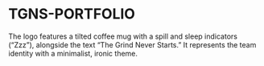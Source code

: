 # TGNS-PORTFOLIO
The logo features a tilted coffee mug with a spill and sleep indicators (“Zzz”), alongside the text “The Grind Never Starts.” It represents the team identity with a minimalist, ironic theme.
